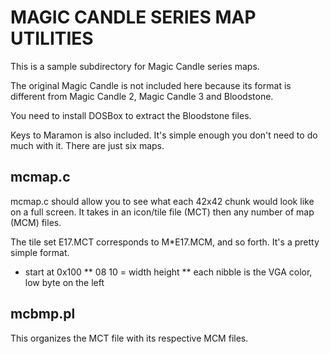 # MAGIC CANDLE SERIES MAP UTILITIES

This is a sample subdirectory for Magic Candle series maps.

The original Magic Candle is not included here because its format is different from Magic Candle 2, Magic Candle 3 and Bloodstone.

You need to install DOSBox to extract the Bloodstone files.

Keys to Maramon is also included. It's simple enough you don't need to do much with it. There are just six maps.

## mcmap.c

mcmap.c should allow you to see what each 42x42 chunk would look like on a full screen. It takes in an icon/tile file (MCT) then any number of map (MCM) files.

The tile set E17.MCT corresponds to M*E17.MCM, and so forth. It's a pretty simple format.

* start at 0x100
** 08 10 = width height
** each nibble is  the VGA color, low byte on the left

## mcbmp.pl

This organizes the MCT file with its respective MCM files.